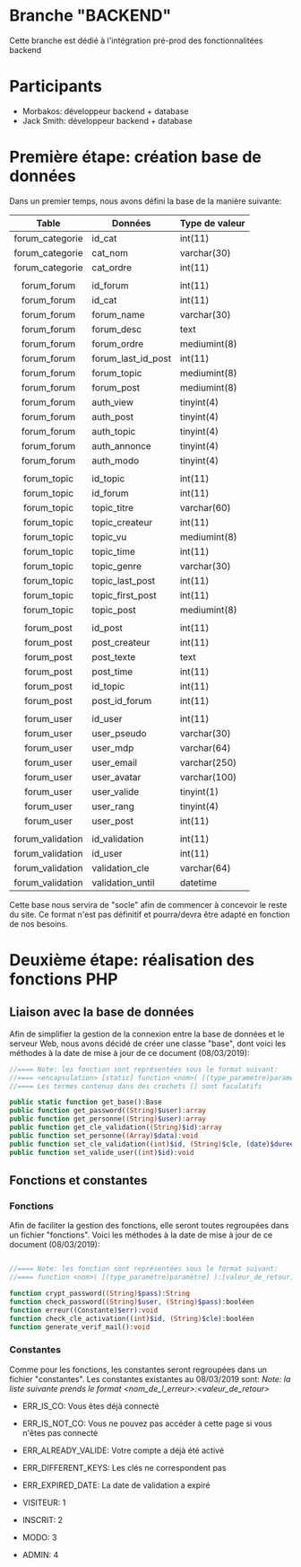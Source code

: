 # Branche "BACKEND"
Cette branche est dédié à l'intégration pré-prod des fonctionnalitées backend

Participants
==================
  * Morbakos: développeur backend + database
  * Jack Smith: développeur backend + database
  
Première étape: création base de données
========================================
  Dans un premier temps, nous avons défini la base de la manière suivante:

   Table           | Données                    | Type de valeur   |
  :---------------:|----------------------------|------------------|
  forum_categorie  |id_cat                      |int(11)           |
  forum_categorie  |cat_nom                     |varchar(30)       |
  forum_categorie  |cat_ordre                   |int(11)           |
   | | |
  forum_forum      |id_forum                    |int(11)           | 
  forum_forum      |id_cat                      |int(11)           |
  forum_forum      |forum_name                  |varchar(30)       |
  forum_forum      |forum_desc                  |text              |
  forum_forum      |forum_ordre                 |mediumint(8)      |
  forum_forum      |forum_last_id_post          |int(11)           |
  forum_forum      |forum_topic                 |mediumint(8)      |
  forum_forum      |forum_post                  |mediumint(8)      |
  forum_forum      |auth_view                   |tinyint(4)        |
  forum_forum      |auth_post                   |tinyint(4)        |
  forum_forum      |auth_topic                  |tinyint(4)        |
  forum_forum      |auth_annonce                |tinyint(4)        |
  forum_forum      |auth_modo                   |tinyint(4)        |
   | | |
  forum_topic      |id_topic                    |int(11)           | 
  forum_topic      |id_forum                    |int(11)           |
  forum_topic      |topic_titre                 |varchar(60)       |
  forum_topic      |topic_createur              |int(11)           |
  forum_topic      |topic_vu                    |mediumint(8)      |
  forum_topic      |topic_time                  |int(11)           |
  forum_topic      |topic_genre                 |varchar(30)       |
  forum_topic      |topic_last_post             |int(11)           |
  forum_topic      |topic_first_post            |int(11)           |
  forum_topic      |topic_post                  |mediumint(8)      |
   | | |
  forum_post       |id_post                     |int(11)           | 
  forum_post       |post_createur               |int(11)           |
  forum_post       |post_texte                  |text              |
  forum_post       |post_time                   |int(11)           |
  forum_post       |id_topic                    |int(11)           |
  forum_post       |post_id_forum               |int(11)           |
   | | |
  forum_user       |id_user                     |int(11)           | 
  forum_user       |user_pseudo                 |varchar(30)       |
  forum_user       |user_mdp                    |varchar(64)       |
  forum_user       |user_email                  |varchar(250)      |
  forum_user       |user_avatar                 |varchar(100)      |
  forum_user       |user_valide                 |tinyint(1)        |
  forum_user       |user_rang                   |tinyint(4)        |
  forum_user       |user_post                   |int(11)           |
   | | |
  forum_validation |id_validation               |int(11)           | 
  forum_validation |id_user                     |int(11)           |
  forum_validation |validation_cle              |varchar(64)       |
  forum_validation |validation_until            |datetime          |

  Cette base nous servira de "socle" afin de commencer à concevoir le reste du site. Ce format n'est pas définitif et pourra/devra être adapté en fonction de nos besoins.

Deuxième étape: réalisation des fonctions PHP 
=============================================

  Liaison avec la base de données
  -------------------------------

   Afin de simplifier la gestion de la connexion entre la base de données et le serveur Web, nous avons décidé de créer une classe "base", dont voici les méthodes à la date de mise à jour de ce document (08/03/2019):

   ```php
   //==== Note: les fonction sont représentées sous le format suivant: 
   //==== <encapsulation> [static] function <nom>( [(type_paramètre)paramètre] ):[valeur_de_retour]
   //==== Les termes contenus dans des crochets [] sont faculatifs  

   public static function get_base():Base
   public function get_password((String)$user):array
   public function get_personne((String)$user):array
   public function get_cle_validation((String)$id):array
   public function set_personne((Array)$data):void
   public function set_cle_validation((int)$id, (String)$cle, (date)$duree):void
   public function set_valide_user((int)$id):void
   ```

  Fonctions et constantes
  -----------------------

  ### Fonctions
   Afin de faciliter la gestion des fonctions, elle seront toutes regroupées dans un fichier "fonctions". Voici les méthodes à la date de mise à jour de ce document (08/03/2019):
   ```php

   //==== Note: les fonction sont représentées sous le format suivant: 
   //==== function <nom>( [(type_paramètre)paramètre] ):[valeur_de_retour]  

   function crypt_password((String)$pass):String
   function check_password((String)$user, (String)$pass):booléen
   function erreur((Constante)$err):void
   function check_cle_activation((int)$id, (String)$cle):booléen
   function generate_verif_mail():void
   ```

  ### Constantes
   Comme pour les fonctions, les constantes seront regroupées dans un fichier "constantes". Les constantes existantes au 08/03/2019 sont:
   *Note: la liste suivante prends le format <nom_de_l_erreur>:<valeur_de_retour>*

   * ERR_IS_CO: Vous êtes déjà connecté
   * ERR_IS_NOT_CO: Vous ne pouvez pas accéder à cette page si vous n'êtes pas connecté
   * ERR_ALREADY_VALIDE: Votre compte a déjà été activé
   * ERR_DIFFERENT_KEYS: Les clés ne correspondent pas
   * ERR_EXPIRED_DATE: La date de validation a expiré

   * VISITEUR: 1
   * INSCRIT: 2
   * MODO: 3
   * ADMIN: 4